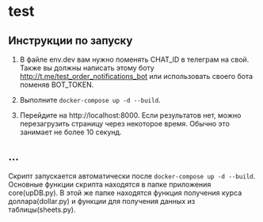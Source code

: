 # test

## Инструкции по запуску

1. В файле env.dev вам нужно поменять CHAT_ID в телеграм на свой. Также вы должны написать этому боту http://t.me/test_order_notifications_bot или использовать своего бота поменяв BOT_TOKEN.

2. Выполните `docker-compose up -d --build`.

3. Перейдите на http://localhost:8000. Если результатов нет, можно перезагрузить страницу через некоторое время. Обычно это занимает не более 10 секунд.

## ...

Скрипт запускается автоматически после `docker-compose up -d --build`. Основные функции скрипта находятся в папке приложения core(upDB.py). В этой же папке находятся функция получения курса доллара(dollar.py) и функции для получения данных из таблицы(sheets.py).


